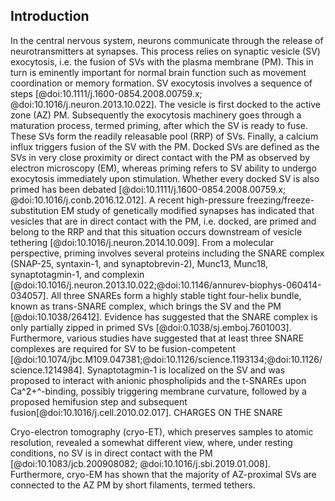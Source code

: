 ## Introduction
In the central nervous system, neurons communicate through the release of neurotransmitters at synapses. This process relies on synaptic vesicle (SV) exocytosis, i.e. the fusion of SVs with the plasma membrane (PM). This in turn is eminently important for normal brain function such as movement coordination or memory formation.
SV exocytosis involves a sequence of steps [@doi:10.1111/j.1600-0854.2008.00759.x; @doi:10.1016/j.neuron.2013.10.022]. The vesicle is first docked to the active zone (AZ) PM. Subsequently the exocytosis machinery goes through a maturation process, termed priming, after which the SV is ready to fuse. These SVs form the readily releasable pool (RRP) of SVs. Finally, a calcium influx triggers fusion of the SV with the PM. Docked SVs are defined as the SVs in very close proximity or direct contact with the PM as observed by electron microscopy (EM), whereas priming refers to SV ability to undergo exocytosis immediately upon stimulation. Whether every docked SV is also primed has been debated [@doi:10.1111/j.1600-0854.2008.00759.x; @doi:10.1016/j.conb.2016.12.012]. A recent high-pressure freezing/freeze-substitution EM study of genetically modified synapses has indicated that vesicles that are in direct contact with the PM, i.e. docked, are primed and belong to the RRP and that this situation occurs downstream of vesicle tethering [@doi:10.1016/j.neuron.2014.10.009]. From a molecular perspective, priming involves several proteins including the SNARE complex (SNAP-25, syntaxin-1, and synaptobrevin-2), Munc13, Munc18, synaptotagmin-1, and complexin [@doi:10.1016/j.neuron.2013.10.022;@doi:10.1146/annurev-biophys-060414-034057]. All three SNAREs form a highly stable tight four-helix bundle, known as trans-SNARE complex, which brings the SV and the PM [@doi:10.1038/26412]. Evidence has suggested that the SNARE complex is only partially zipped in primed SVs [@doi:0.1038/sj.emboj.7601003]. Furthermore, various studies have suggested that at least three SNARE complexes are required for SV to be fusion-competent [@doi:10.1074/jbc.M109.047381;@doi:10.1126/science.1193134;@doi:10.1126/science.1214984]. Synaptotagmin-1 is localized on the SV and was proposed to interact with anionic phospholipids and the t-SNAREs upon Ca^2+^-binding, possibly triggering membrane curvature, followed by a proposed hemifusion step and subsequent fusion[@doi:10.1016/j.cell.2010.02.017]. CHARGES ON THE SNARE

Cryo-electron tomography (cryo-ET), which preserves samples to atomic resolution, revealed a somewhat different view, where, under resting conditions, no SV is in direct contact with the PM [@doi:10.1083/jcb.200908082; @doi:10.1016/j.sbi.2019.01.008]. Furthermore, cryo-EM has shown that the majority of AZ-proximal SVs are connected to the AZ PM by short filaments, termed tethers.

